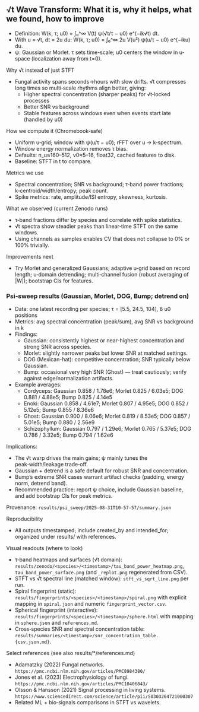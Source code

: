 ## √t Wave Transform: What it is, why it helps, what we found, how to improve

- Definition: W(k, τ; u0) = ∫₀^∞ V(t) ψ(√t/τ − u0) e^(−ik√t) dt.
- With u = √t, dt = 2u du: W(k, τ; u0) = ∫₀^∞ 2u V(u²) ψ(u/τ − u0) e^(−iku) du.
- ψ: Gaussian or Morlet. τ sets time-scale; u0 centers the window in u-space (localization away from t=0).

Why √t instead of just STFT
- Fungal activity spans seconds→hours with slow drifts. √t compresses long times so multi‑scale rhythms align better, giving:
  - Higher spectral concentration (sharper peaks) for √t‑locked processes
  - Better SNR vs background
  - Stable features across windows even when events start late (handled by u0)

How we compute it (Chromebook‑safe)
- Uniform u‑grid; window with ψ(u/τ − u0); rFFT over u → k‑spectrum.
- Window energy normalization removes τ bias.
- Defaults: n_u≈160–512, ν0≈5–16, float32, cached features to disk.
- Baseline: STFT in t to compare.

Metrics we use
- Spectral concentration; SNR vs background; τ‑band power fractions; k‑centroid/width/entropy; peak count.
- Spike metrics: rate, amplitude/ISI entropy, skewness, kurtosis.

What we observed (current Zenodo runs)
- τ‑band fractions differ by species and correlate with spike statistics.
- √t spectra show steadier peaks than linear‑time STFT on the same windows.
- Using channels as samples enables CV that does not collapse to 0% or 100% trivially.

Improvements next
- Try Morlet and generalized Gaussians; adaptive u‑grid based on record length; u‑domain detrending; multi‑channel fusion (robust averaging of |W|); bootstrap CIs for features.

### Psi-sweep results (Gaussian, Morlet, DOG, Bump; detrend on)
- Data: one latest recording per species; τ = [5.5, 24.5, 104], 8 u0 positions
- Metrics: avg spectral concentration (peak/sum), avg SNR vs background in k
- Findings:
  - Gaussian: consistently highest or near-highest concentration and strong SNR across species.
  - Morlet: slightly narrower peaks but lower SNR at matched settings.
  - DOG (Mexican-hat): competitive concentration; SNR typically below Gaussian.
  - Bump: occasional very high SNR (Ghost) — treat cautiously; verify against edge/normalization artifacts.
- Example averages:
  - Cordyceps: Gaussian 0.858 / 1.78e6; Morlet 0.825 / 6.03e5; DOG 0.881 / 4.88e5; Bump 0.825 / 4.14e5
  - Enoki: Gaussian 0.858 / 4.61e7; Morlet 0.807 / 4.95e5; DOG 0.852 / 5.12e5; Bump 0.855 / 8.36e6
  - Ghost: Gaussian 0.900 / 8.06e6; Morlet 0.819 / 8.53e5; DOG 0.857 / 5.01e5; Bump 0.880 / 2.56e9
  - Schizophyllum: Gaussian 0.797 / 1.29e6; Morlet 0.765 / 5.37e5; DOG 0.786 / 3.32e5; Bump 0.794 / 1.62e6

Implications:
- The √t warp drives the main gains; ψ mainly tunes the peak‑width/leakage trade‑off.
- Gaussian + detrend is a safe default for robust SNR and concentration.
- Bump’s extreme SNR cases warrant artifact checks (padding, energy norm, detrend band).
- Recommended practice: report ψ choice, include Gaussian baseline, and add bootstrap CIs for peak metrics.

Provenance: `results/psi_sweep/2025-08-31T10-57-57/summary.json`

Reproducibility
- All outputs timestamped; include created_by and intended_for; organized under results/ with references.

Visual readouts (where to look)
- τ‑band heatmaps and surfaces (√t domain): `results/zenodo/<species>/<timestamp>/tau_band_power_heatmap.png`, `tau_band_power_surface.png` (and `_replot.png` regenerated from CSV).
- STFT vs √t spectral line (matched window): `stft_vs_sqrt_line.png` per run.
- Spiral fingerprint (static): `results/fingerprints/<species>/<timestamp>/spiral.png` with explicit mapping in `spiral.json` and numeric `fingerprint_vector.csv`.
- Spherical fingerprint (interactive): `results/fingerprints/<species>/<timestamp>/sphere.html` with mapping in `sphere.json` and `references.md`.
- Cross‑species SNR and spectral concentration table: `results/summaries/<timestamp>/snr_concentration_table.{csv,json,md}`.

Select references (see also results/*/references.md)
- Adamatzky (2022) Fungal networks. `https://pmc.ncbi.nlm.nih.gov/articles/PMC8984380/`
- Jones et al. (2023) Electrophysiology of fungi. `https://pmc.ncbi.nlm.nih.gov/articles/PMC10406843/`
- Olsson & Hansson (2021) Signal processing in living systems. `https://www.sciencedirect.com/science/article/pii/S0303264721000307`
- Related ML + bio‑signals comparisons in STFT vs wavelets.

